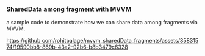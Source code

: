 ### SharedData among fragment with MVVM


a sample code to demonstrate how we can share data among 
fragments via MVVM.


https://github.com/rohitbalage/mvvm_sharedData_fragments/assets/35831574/19590bb8-869b-43a2-92b6-b8b3479c6328